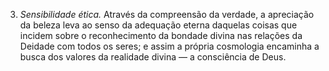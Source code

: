 ﻿3. *Sensibilidade ética.* Através da compreensão da verdade, a apreciação da beleza leva ao senso da adequação eterna daquelas coisas que incidem sobre o reconhecimento da bondade divina nas relações da Deidade com todos os seres; e assim a própria cosmologia encaminha a busca dos valores da realidade divina — a consciência de Deus.
